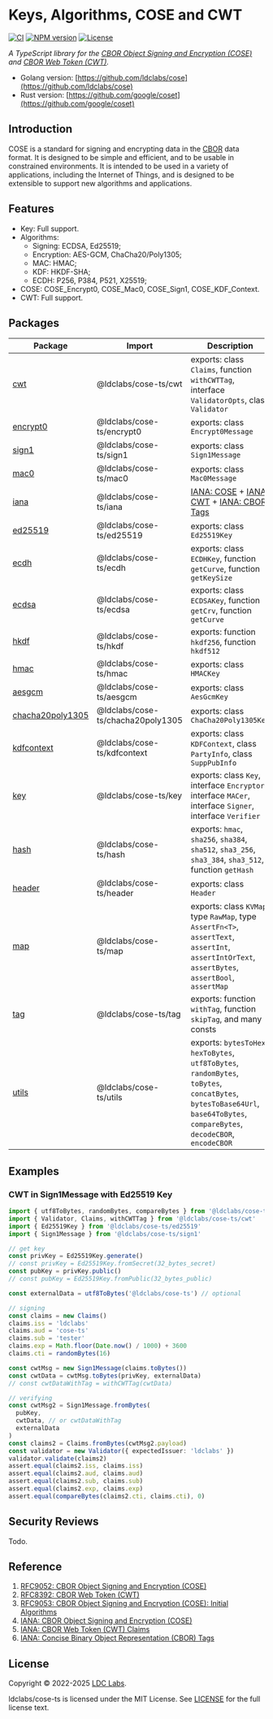 # Keys, Algorithms, COSE and CWT

[![CI](https://github.com/ldclabs/cose-ts/actions/workflows/ci.yml/badge.svg)](https://github.com/ldclabs/cose-ts/actions/workflows/ci.yml)
[![NPM version](http://img.shields.io/npm/v/@ldclabs/cose-ts.svg)](https://www.npmjs.com/package/@ldclabs/cose-ts)
[![License](http://img.shields.io/badge/license-mit-blue.svg?style=flat-square)](https://raw.githubusercontent.com/ldclabs/cose-ts/main/LICENSE)

*A TypeScript library for the [CBOR Object Signing and Encryption (COSE)][cose-spec] and [CBOR Web Token (CWT)][cwt-spec].*

+ Golang version: [https://github.com/ldclabs/cose](https://github.com/ldclabs/cose)
+ Rust version: [https://github.com/google/coset](https://github.com/google/coset)

## Introduction

COSE is a standard for signing and encrypting data in the [CBOR][cbor] data format. It is designed to be simple and efficient, and to be usable in constrained environments. It is intended to be used in a variety of applications, including the Internet of Things, and is designed to be extensible to support new algorithms and applications.

## Features

- Key: Full support.
- Algorithms:
  - Signing: ECDSA, Ed25519;
  - Encryption: AES-GCM, ChaCha20/Poly1305;
  - MAC: HMAC;
  - KDF: HKDF-SHA;
  - ECDH: P256, P384, P521, X25519;
- COSE: COSE_Encrypt0, COSE_Mac0, COSE_Sign1, COSE_KDF_Context.
- CWT: Full support.

## Packages

| Package                                                                                  | Import                            | Description                                                                                                                                                                                                                                                                                |
| ---------------------------------------------------------------------------------------- | --------------------------------- | ------------------------------------------------------------------------------------------------------------------------------------------------------------------------------------------------------------------------------------------------------------------------------------------ |
| [cwt](https://github.com/ldclabs/cose-ts/blob/main/src/cwt.ts)                           | @ldclabs/cose-ts/cwt              | exports: class `Claims`, function `withCWTTag`, interface `ValidatorOpts`, class `Validator`                                                                                                                                                                                               |
| [encrypt0](https://github.com/ldclabs/cose-ts/blob/main/src/encrypt0.ts)                 | @ldclabs/cose-ts/encrypt0         | exports: class `Encrypt0Message`                                                                                                                                                                                                                                                           |
| [sign1](https://github.com/ldclabs/cose-ts/blob/main/src/sign1.ts)                       | @ldclabs/cose-ts/sign1            | exports: class `Sign1Message`                                                                                                                                                                                                                                                              |
| [mac0](https://github.com/ldclabs/cose-ts/blob/main/src/mac0.ts)                         | @ldclabs/cose-ts/mac0             | exports: class `Mac0Message`                                                                                                                                                                                                                                                               |
| [iana](https://github.com/ldclabs/cose-ts/blob/main/src/iana.ts)                         | @ldclabs/cose-ts/iana             | [IANA: COSE][iana-cose] + [IANA: CWT][iana-cwt] + [IANA: CBOR Tags][iana-cbor-tags]                                                                                                                                                                                                        |
| [ed25519](https://github.com/ldclabs/cose-ts/blob/main/src/ed25519.ts)                   | @ldclabs/cose-ts/ed25519          | exports: class `Ed25519Key`                                                                                                                                                                                                                                                                |
| [ecdh](https://github.com/ldclabs/cose-ts/blob/main/src/ecdh.ts)                         | @ldclabs/cose-ts/ecdh             | exports: class `ECDHKey`, function `getCurve`, function `getKeySize`                                                                                                                                                                                                                       |
| [ecdsa](https://github.com/ldclabs/cose-ts/blob/main/src/ecdsa.ts)                       | @ldclabs/cose-ts/ecdsa            | exports: class `ECDSAKey`, function `getCrv`, function `getCurve`                                                                                                                                                                                                                          |
| [hkdf](https://github.com/ldclabs/cose-ts/blob/main/src/hkdf.ts)                         | @ldclabs/cose-ts/hkdf             | exports: function `hkdf256`, function `hkdf512`                                                                                                                                                                                                                                            |
| [hmac](https://github.com/ldclabs/cose-ts/blob/main/src/hmac.ts)                         | @ldclabs/cose-ts/hmac             | exports: class `HMACKey`                                                                                                                                                                                                                                                                   |
| [aesgcm](https://github.com/ldclabs/cose-ts/blob/main/src/aesgcm.ts)                     | @ldclabs/cose-ts/aesgcm           | exports: class `AesGcmKey`                                                                                                                                                                                                                                                                 |  |
| [chacha20poly1305](https://github.com/ldclabs/cose-ts/blob/main/src/chacha20poly1305.ts) | @ldclabs/cose-ts/chacha20poly1305 | exports: class `ChaCha20Poly1305Key`                                                                                                                                                                                                                                                       |
| [kdfcontext](https://github.com/ldclabs/cose-ts/blob/main/src/kdfcontext.ts)             | @ldclabs/cose-ts/kdfcontext       | exports: class `KDFContext`, class `PartyInfo`, class `SuppPubInfo`                                                                                                                                                                                                                        |
| [key](https://github.com/ldclabs/cose-ts/blob/main/src/key.ts)                           | @ldclabs/cose-ts/key              | exports: class `Key`, interface `Encryptor`, interface `MACer`, interface `Signer`, interface `Verifier`                                                                                                                                                                                   |
| [hash](https://github.com/ldclabs/cose-ts/blob/main/src/hash.ts)                         | @ldclabs/cose-ts/hash             | exports: `hmac`, `sha256`, `sha384`, `sha512`, `sha3_256`, `sha3_384`, `sha3_512`, function `getHash`                                                                                                                                                                                      |
| [header](https://github.com/ldclabs/cose-ts/blob/main/src/header.ts)                     | @ldclabs/cose-ts/header           | exports: class `Header`                                                                                                                                                                                                                                                                    |
| [map](https://github.com/ldclabs/cose-ts/blob/main/src/map.ts)                           | @ldclabs/cose-ts/map              | exports: class `KVMap`, type `RawMap`, type `AssertFn<T>`, `assertText`, `assertInt`, `assertIntOrText`, `assertBytes`, `assertBool`, `assertMap`                                                                                                                                          |
| [tag](https://github.com/ldclabs/cose-ts/blob/main/src/tag.ts)                           | @ldclabs/cose-ts/tag              | exports: function `withTag`, function `skipTag`, and many consts                                                                                                                                                                                                                           |
| [utils](https://github.com/ldclabs/cose-ts/blob/main/src/utils.ts)                       | @ldclabs/cose-ts/utils            | exports: `bytesToHex`, `hexToBytes`,                                                                                                               `utf8ToBytes`, `randomBytes`, `toBytes`, `concatBytes`, `bytesToBase64Url`, `base64ToBytes`, `compareBytes`, `decodeCBOR`, `encodeCBOR` |

## Examples

### CWT in Sign1Message with Ed25519 Key

```typescript
import { utf8ToBytes, randomBytes, compareBytes } from '@ldclabs/cose-ts/utils'
import { Validator, Claims, withCWTTag } from '@ldclabs/cose-ts/cwt'
import { Ed25519Key } from '@ldclabs/cose-ts/ed25519'
import { Sign1Message } from '@ldclabs/cose-ts/sign1'

// get key
const privKey = Ed25519Key.generate()
// const privKey = Ed25519Key.fromSecret(32_bytes_secret)
const pubKey = privKey.public()
// const pubKey = Ed25519Key.fromPublic(32_bytes_public)

const externalData = utf8ToBytes('@ldclabs/cose-ts') // optional

// signing
const claims = new Claims()
claims.iss = 'ldclabs'
claims.aud = 'cose-ts'
claims.sub = 'tester'
claims.exp = Math.floor(Date.now() / 1000) + 3600
claims.cti = randomBytes(16)

const cwtMsg = new Sign1Message(claims.toBytes())
const cwtData = cwtMsg.toBytes(privKey, externalData)
// const cwtDataWithTag = withCWTTag(cwtData)

// verifying
const cwtMsg2 = Sign1Message.fromBytes(
  pubKey,
  cwtData, // or cwtDataWithTag
  externalData
)
const claims2 = Claims.fromBytes(cwtMsg2.payload)
const validator = new Validator({ expectedIssuer: 'ldclabs' })
validator.validate(claims2)
assert.equal(claims2.iss, claims.iss)
assert.equal(claims2.aud, claims.aud)
assert.equal(claims2.sub, claims.sub)
assert.equal(claims2.exp, claims.exp)
assert.equal(compareBytes(claims2.cti, claims.cti), 0)
```

## Security Reviews

Todo.

## Reference

1. [RFC9052: CBOR Object Signing and Encryption (COSE)][cose-spec]
2. [RFC8392: CBOR Web Token (CWT)][cwt-spec]
3. [RFC9053: CBOR Object Signing and Encryption (COSE): Initial Algorithms][algorithms-spec]
4. [IANA: CBOR Object Signing and Encryption (COSE)][iana-cose]
5. [IANA: CBOR Web Token (CWT) Claims][iana-cwt]
6. [IANA: Concise Binary Object Representation (CBOR) Tags][iana-cbor-tags]


[cbor]: https://datatracker.ietf.org/doc/html/rfc8949
[cose-spec]: https://datatracker.ietf.org/doc/html/rfc9052
[cwt-spec]: https://datatracker.ietf.org/doc/html/rfc8392
[algorithms-spec]: https://datatracker.ietf.org/doc/html/rfc9053
[iana-cose]: https://www.iana.org/assignments/cose/cose.xhtml
[iana-cwt]: https://www.iana.org/assignments/cwt/cwt.xhtml
[iana-cbor-tags]: https://www.iana.org/assignments/cbor-tags/cbor-tags.xhtml

## License
Copyright © 2022-2025 [LDC Labs](https://github.com/ldclabs).

ldclabs/cose-ts is licensed under the MIT License. See [LICENSE](LICENSE) for the full license text.
